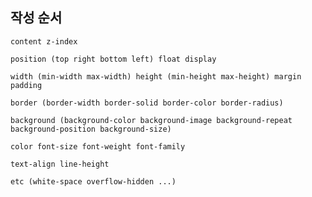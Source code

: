 ## 작성 순서

```
content z-index
```

```
position (top right bottom left) float display
```

```
width (min-width max-width) height (min-height max-height) margin padding
```

```
border (border-width border-solid border-color border-radius)
```

```
background (background-color background-image background-repeat background-position background-size)
```

```
color font-size font-weight font-family
```

```
text-align line-height
```

```
etc (white-space overflow-hidden ...)
```
